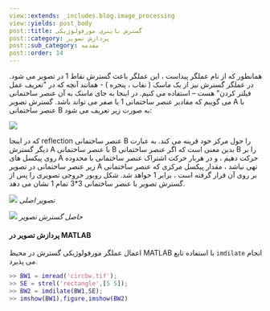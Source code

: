 ```yaml
---
view::extends: _includes.blog.image_processing
view::yields: post_body
post::title: گسترش باینری مورفولوژیکی
post::category: پردازش تصویر
post::sub_category: مقدمه
post::order: 14
---
```


همانطور که از نام عملگر پیداست ، این عملگر باعث گسترش نقاط 1 در تصویر می شود. در عملگر گسترش نیز از یک ماسک ( نفاب ، پنجره ) - همانند آنچه که در "تعریف عمل فیلتر کردن" هست – استفاده می کنیم. در اینجا به جای ماسک به آن عنصر ساختمانی می گوییم که مقادیر عنصر ساختمانی 1 یا صفر می تواند باشد. گسترش تصویر A با عنصر ساختمانی B به صورت زیر تعریف می شود:

![](@url('assets/images/image-processing/dilate-formula.jpg'))

که در اینجا reflection عنصر ساختمانی B را حول مرکز خود قرینه می کند. به عبارت دیگر گسترش A با عنصر ساختمانی B بدین معنی است که اگر عنصر ساختمانی B را بر روی پیکسل های A حرکت دهیم ، و در هربار حرکت اشتراک عنصر ساختمانی با محدوده زیر عنصر ساختمانی در تصویر A تهی نباشد ، مقدار پیکسل مرکزی که عنصر ساختمانی بر روی آن قرار گرفته است ، برابر 1 خواهد شد. شکل روبور خروجی تصویری را پس از گسترش تصویر با عنصر ساختمانی 3*3 تمام 1 نشان می دهد.

![](@url('assets/images/image-processing/finger.jpg'))
*تصویر اصلی*

![](@url('assets/images/image-processing/dilated-finger.jpg'))
*حاصل گسترش تصویر*

#### پردازش تصویر در MATLAB

اعمال عملگر مورفولوژیکی گسترش در محیط MATLAB با استفاده تابع `imdilate` انجام می پذیرد.

```matlab
>> BW1 = imread('circbw.tif');
>> SE = strel('rectangle',[5 5]);
>> BW2 = imdilate(BW1,SE);
>> imshow(BW1),figure,imshow(BW2)
```
